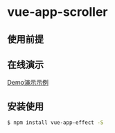 # vue-app-scroller

## 使用前提

## 在线演示

[Demo演示示例](https://joozh.github.io/vue-app-scroller/)

## 安装使用

```bash
$ npm install vue-app-effect -S
```


